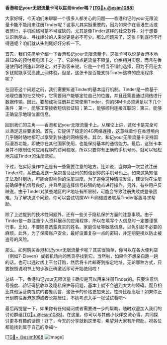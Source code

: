 **香港和记your无限流量卡可以註冊tinder嗎？[[TG💪+ @esim1088](https://t.me/s/esim1088)]**

大家好呀，今天咱们来聊聊一个很多人都关心的问题——香港和记的your无限流量卡能不能用来注册Tinder呢？这事儿其实挺重要的，因为如果你在香港生活或者旅行，手机网络可是不可或缺的。尤其是像Tinder这样的社交软件，对于想要认识新朋友、寻找缘分的人来说更是必不可少。那么问题来了，这张卡到底行不行得通呢？咱们就从头到尾好好分析一下。

首先，我们先简单介绍一下香港和记your无限流量卡。这张卡可以说是香港本地最知名的预付费电话卡之一了。它的特点是流量不限量，价格相对实惠，而且在香港使用时网速非常稳定。对于游客来说，它是一个相当不错的选择，因为不用花太多钱就能享受高速上网体验。但是，这张卡是否能支持Tinder这样的应用程序呢？

在回答这个问题之前，我们需要知道Tinder的基本运行机制。Tinder是一款基于地理位置的社交软件，它需要用户能够定位自己的位置，并且还需要通过网络进行数据传输。因此，要想成功注册并正常使用Tinder，你的SIM卡必须满足以下几个条件：第一，能够正常接收短信验证码；第二，能够顺利连接互联网；第三，能够正确显示地理位置信息。

回到我们的主角——香港和记your无限流量卡上。从理论上讲，这张卡是完全可以满足这些要求的。首先，它提供了稳定的4G网络连接，这意味着你在香港境内几乎随时随地都可以享受到快速的网络服务。其次，和记your无限流量卡支持国际漫游功能，即使你在其他国家使用，也能保持基本的通信能力。最后，这张卡本身并不限制任何应用程序的访问权限，所以只要你有正确的手机号码，就可以轻松地完成Tinder的注册流程。

不过，在实际操作中还是有一些需要注意的地方。比如说，当你第一次尝试注册Tinder时，系统会发送一条包含验证码的短信到你的手机号码上。如果这条短信无法及时到达，可能会影响你的注册进度。为了避免这种情况发生，建议你在注册前确保手机信号良好，并且尽量选择信号较强的地点进行操作。另外，有些用户反映说，由于Tinder对某些地区的IP地址有所限制，可能会导致注册失败或登录困难。为了解决这个问题，你可以尝试切换Wi-Fi网络或者联系Tinder客服寻求帮助。

除了上述提到的技术性问题外，还有一些关于隐私保护方面的注意事项。由于Tinder是一款注重个人资料展示的应用程序，所以在填写个人信息时一定要谨慎行事。比如，不要随意透露真实的姓名、家庭住址等敏感信息，以免引起不必要的麻烦。此外，为了保障账户安全，最好设置复杂一点的密码，并定期更换以防止被盗号的风险。

那么，如何购买香港和记your无限流量卡呢？其实很简单，你可以在各大便利店（例如7-Eleven）或者机场内的售货亭找到它。当然啦，如果你不想亲自跑一趟的话，也可以通过线上平台订购，然后将卡片邮寄到指定地址。无论哪种方式，只要按照说明书上的步骤正确激活即可开始使用啦！

总结一下，香港和记your无限流量卡确实是可以用来注册Tinder的。只要注意信号强度、验证码接收以及隐私保护等问题，基本上就不会遇到太大的障碍。而且相比其他运营商提供的套餐而言，这张卡的价格更加亲民，性价比超高哦！如果你正计划前往香港旅游或者长期居住，不妨考虑入手一张试试看吧～

最后再提醒一下，如果你有任何疑问或者需要进一步的帮助，随时欢迎加入我们的讨论群组[[TG💪+ @esim1088](https://t.me/s/esim1088)]。在这里，你可以与其他小伙伴交流心得，共同探讨更多有趣的话题！好了，今天的分享就到这里啦，希望对大家有所帮助。祝各位都能找到属于自己的幸福～ 

[[TG💪+ @esim1088](https://t.me/s/esim1088) ![Image](https://i.postimg.cc/4NQfJmqS/Snipaste-2025-05-13-00-14-12.png)]